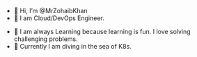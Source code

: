 - 👋 Hi, I’m @MrZohaibKhan
- 👀 I am Cloud/DevOps Engineer.
<!-- - 🌱 I’m currently learning  -->
- 🙂 I am always Learning because learning is fun. I love solving challenging problems.
- 🌊 Currently I am diving in the sea of K8s.

<!---
mzohaibkhan1/mzohaibkhan1 is a ✨ special ✨ repository because its `README.md` (this file) appears on your GitHub profile.
You can click the Preview link to take a look at your changes.
--->
